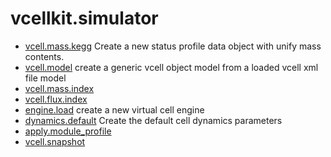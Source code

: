 ﻿# vcellkit.simulator



+ [vcell.mass.kegg](vcellkit.simulator/vcell.mass.kegg.1) Create a new status profile data object with unify mass contents.
+ [vcell.model](vcellkit.simulator/vcell.model.1) create a generic vcell object model from a loaded vcell xml file model
+ [vcell.mass.index](vcellkit.simulator/vcell.mass.index.1) 
+ [vcell.flux.index](vcellkit.simulator/vcell.flux.index.1) 
+ [engine.load](vcellkit.simulator/engine.load.1) create a new virtual cell engine
+ [dynamics.default](vcellkit.simulator/dynamics.default.1) Create the default cell dynamics parameters
+ [apply.module_profile](vcellkit.simulator/apply.module_profile.1) 
+ [vcell.snapshot](vcellkit.simulator/vcell.snapshot.1) 
